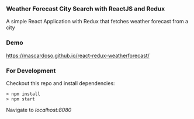 ### Weather Forecast City Search with ReactJS and Redux
A simple React Application with Redux that fetches weather forecast from a city

### Demo
https://mascardoso.github.io/react-redux-weatherforecast/

### For Development
Checkout this repo and install dependencies:

```
> npm install
> npm start
```

Navigate to *localhost:8080*
